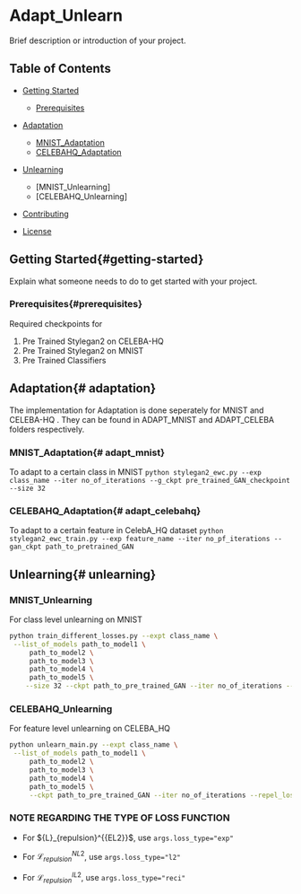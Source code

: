 
# Adapt_Unlearn

Brief description or introduction of your project.

## Table of Contents

- [Getting Started](#getting-started)
  - [Prerequisites](#prerequisites)
  
- [Adaptation](#adaptation)
    - [MNIST_Adaptation ](#adapt_mnist)
    - [CELEBAHQ_Adaptation ](#adapt_celebahq)
    

- [Unlearning](#unlearning)
    - [MNIST_Unlearning]
    - [CELEBAHQ_Unlearning]
- [Contributing](#contributing)
- [License](#license)

## Getting Started{#getting-started}

Explain what someone needs to do to get started with your project.

### Prerequisites{#prerequisites}
Required checkpoints for 
1. Pre Trained Stylegan2 on CELEBA-HQ
2. Pre Trained Stylegan2 on MNIST
3. Pre Trained Classifiers

## Adaptation{# adaptation}

The implementation for Adaptation is done seperately for MNIST and CELEBA-HQ . They can be found in ADAPT_MNIST and ADAPT_CELEBA folders respectively.

### MNIST_Adaptation{# adapt_mnist}
To adapt to a certain class in MNIST
``` python stylegan2_ewc.py --exp class_name --iter no_of_iterations --g_ckpt pre_trained_GAN_checkpoint --size 32 ```



### CELEBAHQ_Adaptation{# adapt_celebahq}
To adapt to a certain feature in CelebA_HQ dataset
```python stylegan2_ewc_train.py --exp feature_name --iter no_pf_iterations --gan_ckpt path_to_pretrained_GAN ```



## Unlearning{# unlearning}

### MNIST_Unlearning
For class level unlearning on MNIST
```bash
python train_different_losses.py --expt class_name \
 --list_of_models path_to_model1 \
     path_to_model2 \
     path_to_model3 \
     path_to_model4 \
     path_to_model5 \
    --size 32 --ckpt path_to_pre_trained_GAN --iter no_of_iterations --repel --gamma value_of_constant --loss_type type_of_loss_function


```
### CELEBAHQ_Unlearning
For feature level unlearning on CELEBA_HQ
```bash
python unlearn_main.py --expt class_name \
 --list_of_models path_to_model1 \
     path_to_model2 \
     path_to_model3 \
     path_to_model4 \
     path_to_model5 \
     --ckpt path_to_pre_trained_GAN --iter no_of_iterations --repel_loss --gamma value_of_constant --loss_type type_of_loss_function


```
<!-- This sentence uses `$` delimiters to show math inline:  $\sqrt{3x-1}+(1+x)^2$ -->

### NOTE REGARDING THE TYPE OF LOSS FUNCTION
* For $\{L}_{repulsion}^{{EL2}}$, use ```args.loss_type="exp"```

* For $\mathcal{L}_{repulsion}^{{NL2}}$, use ```args.loss_type="l2"```
* For $\mathcal{L}_{repulsion}^{{IL2}}$, use ```args.loss_type="reci"```





